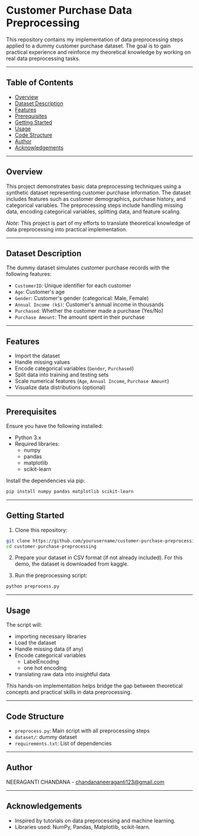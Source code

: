 
# Customer Purchase Data Preprocessing

This repository contains my implementation of data preprocessing steps applied to a dummy customer purchase dataset. The goal is to gain practical experience and reinforce my theoretical knowledge by working on real data preprocessing tasks.

---

## Table of Contents
- [Overview](#overview)
- [Dataset Description](#dataset-description)
- [Features](#features)
- [Prerequisites](#prerequisites)
- [Getting Started](#getting-started)
- [Usage](#usage)
- [Code Structure](#code-structure)
- [Author](#author)
- [Acknowledgements](#acknowledgements)

---

## Overview

This project demonstrates basic data preprocessing techniques using a synthetic dataset representing customer purchase information. The dataset includes features such as customer demographics, purchase history, and categorical variables. The preprocessing steps include handling missing data, encoding categorical variables, splitting data, and feature scaling.

*Note:* This project is part of my efforts to translate theoretical knowledge of data preprocessing into practical implementation.

---

## Dataset Description

The dummy dataset simulates customer purchase records with the following features:

- `CustomerID`: Unique identifier for each customer
- `Age`: Customer's age
- `Gender`: Customer's gender (categorical: Male, Female)
- `Annual Income (k$)`: Customer's annual income in thousands
- `Purchased`: Whether the customer made a purchase (Yes/No)
- `Purchase Amount`: The amount spent in their purchase



---

## Features

- Import the dataset
- Handle missing values
- Encode categorical variables (`Gender`, `Purchased`)
- Split data into training and testing sets
- Scale numerical features (`Age`, `Annual Income`, `Purchase Amount`)
- Visualize data distributions (optional)

---

## Prerequisites

Ensure you have the following installed:

- Python 3.x
- Required libraries:
  - numpy
  - pandas
  - matplotlib
  - scikit-learn

Install the dependencies via pip:

```bash
pip install numpy pandas matplotlib scikit-learn
```

---

## Getting Started

1. Clone this repository:

```bash
git clone https://github.com/yourusername/customer-purchase-preprocessing.git
cd customer-purchase-preprocessing
```

2. Prepare your dataset in CSV format (if not already included). For this demo, the dataset is downloaded from kaggle.

3. Run the preprocessing script:

```bash
python preprocess.py
```

---

## Usage

The script will:
- importing necessary libraries
- Load the dataset
- Handle missing data (if any)
- Encode categorical variables
    - LabelEncodng
    - one hot encoding
- translating raw data into insightful data

This hands-on implementation helps bridge the gap between theoretical concepts and practical skills in data preprocessing.

---

## Code Structure

- `preprocess.py`: Main script with all preprocessing steps
- `dataset/`: dummy dataset
- `requirements.txt`: List of dependencies

---

## Author

NEERAGANTI CHANDANA - [chandananeeraganti123@gmail.com](mailto:chandananeeraganti123@gmail.com)

---

## Acknowledgements

- Inspired by tutorials on data preprocessing and machine learning.
- Libraries used: NumPy, Pandas, Matplotlib, scikit-learn.
